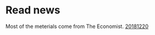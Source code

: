 # Read news

Most of the meterials come from The Economist.
[20181220](karwamey.github.io/dailyrecord/20181220)
